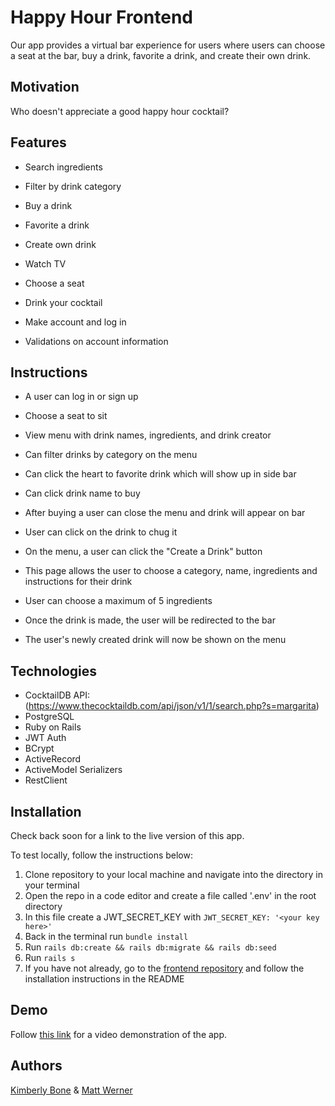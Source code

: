 # Happy Hour Frontend

Our app provides a virtual bar experience for users where users can choose a seat at the bar, buy a drink, favorite a drink, and create their own drink.

## Motivation

Who doesn't appreciate a good happy hour cocktail?

## Features

- Search ingredients

- Filter by drink category

- Buy a drink

- Favorite a drink

- Create own drink

- Watch TV

- Choose a seat

- Drink your cocktail

- Make account and log in

- Validations on account information

## Instructions

- A user can log in or sign up

- Choose a seat to sit

- View menu with drink names, ingredients, and drink creator

- Can filter drinks by category on the menu

- Can click the heart to favorite drink which will show up in side bar

- Can click drink name to buy

- After buying a user can close the menu and drink will appear on bar

- User can click on the drink to chug it

- On the menu, a user can click the "Create a Drink" button

- This page allows the user to choose a category, name, ingredients and instructions for their drink

- User can choose a maximum of 5 ingredients

- Once the drink is made, the user will be redirected to the bar

- The user's newly created drink will now be shown on the menu

## Technologies
- CocktailDB API: (https://www.thecocktaildb.com/api/json/v1/1/search.php?s=margarita)
- PostgreSQL
- Ruby on Rails
- JWT Auth
- BCrypt
- ActiveRecord
- ActiveModel Serializers
- RestClient

## Installation

Check back soon for a link to the live version of this app.

To test locally, follow the instructions below:

1. Clone repository to your local machine and navigate into the directory in your terminal
2. Open the repo in a code editor and create a file called '.env' in the root directory
3. In this file create a JWT_SECRET_KEY with `JWT_SECRET_KEY: '<your key here>'`
4. Back in the terminal run `bundle install`
5. Run `rails db:create && rails db:migrate && rails db:seed`
6. Run `rails s`
7. If you have not already, go to the [frontend repository](https://github.com/mrwerner392/happy-hour-frontend/tree/headless-horse-rider) and follow the installation instructions in the README

## Demo

Follow [this link](https://www.youtube.com/watch?v=wpUKh5bZr2U) for a video demonstration of the app.

## Authors
[Kimberly Bone](https://github.com/kimberlybone) & [Matt Werner](https://github.com/mrwerner392)

